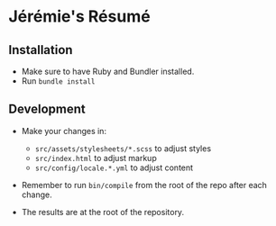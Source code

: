 # Jérémie's Résumé

## Installation

- Make sure to have Ruby and Bundler installed.
- Run `bundle install`

## Development

- Make your changes in:
  - `src/assets/stylesheets/*.scss` to adjust styles
  - `src/index.html` to adjust markup
  - `src/config/locale.*.yml` to adjust content
- Remember to run `bin/compile` from the root of the repo after each change.

- The results are at the root of the repository.
